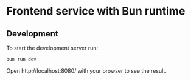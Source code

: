# Frontend service with Bun runtime

## Development
To start the development server run:
```bash
bun run dev
```

Open http://localhost:8080/ with your browser to see the result.
